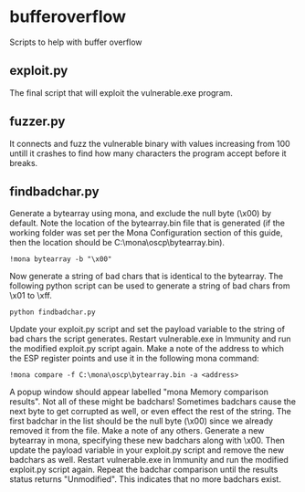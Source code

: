 # bufferoverflow
Scripts to help with buffer overflow

## exploit.py
The final script that will exploit the vulnerable.exe program.

## fuzzer.py
It connects and fuzz the vulnerable binary with values increasing from 100 untill it crashes to find how many characters the program accept before it breaks.

## findbadchar.py
Generate a bytearray using mona, and exclude the null byte (\x00) by default. Note the location of the bytearray.bin file that is generated (if the working folder was set per the Mona Configuration section of this guide, then the location should be C:\mona\oscp\bytearray.bin).
```
!mona bytearray -b "\x00"
```
Now generate a string of bad chars that is identical to the bytearray. The following python script can be used to generate a string of bad chars from \x01 to \xff.
```
python findbadchar.py
```
Update your exploit.py script and set the payload variable to the string of bad chars the script generates.
Restart vulnerable.exe in Immunity and run the modified exploit.py script again. Make a note of the address to which the ESP register points and use it in the following mona command:
```
!mona compare -f C:\mona\oscp\bytearray.bin -a <address>
```
A popup window should appear labelled "mona Memory comparison results".
Not all of these might be badchars! Sometimes badchars cause the next byte to get corrupted as well, or even effect the rest of the string.
The first badchar in the list should be the null byte (\x00) since we already removed it from the file. Make a note of any others. Generate a new bytearray in mona, specifying these new badchars along with \x00. Then update the payload variable in your exploit.py script and remove the new badchars as well.
Restart vulnerable.exe in Immunity and run the modified exploit.py script again. Repeat the badchar comparison until the results status returns "Unmodified". This indicates that no more badchars exist.
